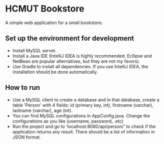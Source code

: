 # HCMUT Bookstore
A simple web application for a small bookstore.

## Set up the environment for development
- Install MySQL server.
- Install a Java IDE (IntelliJ IDEA is highly recommended. Ecllipse and NetBean are popular alternatives, but they are not my favors).
- Use Gradle to install all dependencies. If you use IntelliJ IDEA, the installation should be done automatically.

## How to run
- Use a MySQL client to create a database and in that database, create a table 'Person' with 4 fields: id (primary key, int), firstname (varchar), lastname (varchar), age (int).
- You can find MySQL configurations in AppConfig.java. Change the configurations as you like (username, password, .etc)
- Run the project and go to 'localhost:8080/api/person/' to check if the application returns any result. There should be a list of information in JSON format.
